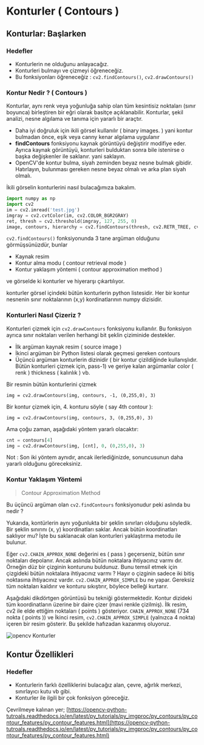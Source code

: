 # Konturler \( Contours \)

## Konturlar: Başlarken

### Hedefler

- Konturlerin ne olduğunu anlayacağız.
- Konturleri bulmayı ve çizmeyi öğreneceğiz.
- Bu fonksiyonları öğreneceğiz : `cv2.findContours()`, `cv2.drawContours()`

### Kontur Nedir ? \( Contours \)

Konturlar, aynı renk veya yoğunluğa sahip olan tüm kesintisiz noktaları \(sınır
boyunca\) birleştiren bir eğri olarak basitçe açıklanabilir. Konturlar, şekil analizi,
nesne algılama ve tanıma için yararlı bir araçtır.

- Daha iyi doğruluk için ikili görsel kullanılır \( binary images. \) yani kontur
  bulmadan önce, eşik veya canny kenar algılama uygulanır
- **findContours** fonksiyonu kaynak görüntüyü değiştirir modifiye eder. Ayrıca kaynak
  görüntüyü, konturleri bulduktan sonra bile istenirse o başka değişkenler ile saklanır.
  yani saklayın.
- OpenCV'de kontur bulma, siyah zeminden beyaz nesne bulmak gibidir. Hatırlayın,
  bulunması gereken nesne beyaz olmalı ve arka plan siyah olmalı.

İkili görselin konturlerini nasıl bulacağımıza bakalım.

```python
import numpy as np
import cv2
im = cv2.imread('test.jpg')
imgray = cv2.cvtColor(im, cv2.COLOR_BGR2GRAY)
ret, thresh = cv2.threshold(imgray, 127, 255, 0)
image, contours, hierarchy = cv2.findContours(thresh, cv2.RETR_TREE, cv2.CHAIN_APPROX_SIMPLE)
```

`cv2.findContours()` fonksiyonunda 3 tane argüman olduğunu görmüşsünüzdür, bunlar

- Kaynak resim
- Kontur alma modu \( contour retrieval mode \)
- Kontur yaklaşım yöntemi \( contour approximation method \)

ve görselde ki konturler ve hiyerarşı çıkartılıyor.

konturler görsel içindeki bütün konturlerin python listesidir. Her bir kontur nesnenin
sınır noktalarının \(x,y\) kordinatlarının numpy dizisidir.

### Konturleri Nasıl Çizeriz ?

Konturleri çizmek için `cv2.drawContours` fonksiyonu kullanılır. Bu fonksiyon ayrıca
sınır noktaları verilen herhangi bit şeklin çiziminide destekler.

- İlk argüman kaynak resim \( source image \)
- İkinci argüman bir Python listesi olarak geçmesi gereken contours
- Üçüncü argüman konturlerin dizinidir \( bir kontur çizildiğinde kullanışlıdır. Bütün
  konturleri çizmek için, pass-1\) ve geriye kalan argümanlar color \( renk \) thickness
  \( kalınlık \) vb.

Bir resmin bütün konturlerini çizmek

`img = cv2.drawContours(img, contours, -1, (0,255,0), 3)`

Bir kontur çizmek için, 4. konturu söyle \( say 4th contour \):

`img = cv2.drawContours(img, contours, 3, (0,255,0), 3)`

Ama çoğu zaman, aşağıdaki yöntem yararlı olacaktır:

```python
cnt = contours[4]
img = cv2.drawContours(img, [cnt], 0, (0,255,0), 3)
```

Not : Son iki yöntem aynıdır, ancak ilerlediğinizde, sonuncusunun daha yararlı olduğunu
göreceksiniz.

### Kontur Yaklaşım Yöntemi

> Contour Approximation Method

Bu üçüncü argüman olan `cv2.findContours` fonksiyonudur peki aslında bu nedir ?

Yukarıda, kontürlerin aynı yoğunlukta bir şeklin sınırları olduğunu söyledik. Bir şeklin
sınırını \(x, y\) koordinatları saklar. Ancak bütün koordinatları saklıyor mu? İşte bu
saklanacak olan konturleri yaklaştırma metodu ile bulunur.

Eğer `cv2.CHAIN_APPROX_NONE` değerini es \( pass \) geçerseniz, bütün sınır noktaları
depolanır. Ancak aslında bütün noktalara ihtiyacınız varmı dır. Örneğin düz bir çizginin
konturunu buldunuz. Bunu temsil etmek için çizgideki bütün noktalara ihtiyacınız varmı ?
Hayır o çizginin sadece iki bitiş noktasına ihtiyacınız vardır.
`cv2.CHAIN_APPROX_SIMPLE` bu ne yapar. Gereksiz tüm noktaları kaldırır ve konturu
sıkıştırır, böylece belleği kurtarır.

Aşağıdaki dikdörtgen görüntüsü bu tekniği göstermektedir. Kontur dizideki tüm
koordinatların üzerine bir daire çizer \(mavi renkle çizilmiş\). İlk resim, cv2 ile elde
ettiğim noktaları \( points \) gösteriyor. `CHAIN_APPROX_NONE` \(734 nokta \( points
\)\) ve İkinci resim, `cv2.CHAIN_APPROX_SIMPLE` \(yalnızca 4 nokta\) içeren bir resim
gösterir. Bu şekilde hafızadan kazanmış oluyoruz.

![opencv Konturler](https://www.coogger.com/media/images/konturler.jpg?style=center)

## Kontur Özellikleri

### Hedefler

- Konturlerin farklı özelliklerini bulacağız alan, çevre, ağırlık merkezi, sınırlayıcı
  kutu vb gibi.
- Konturler ile ilgili bir çok fonksiyon göreceğiz.

Çevrilmeye kalınan yer;
[https://opencv-python-tutroals.readthedocs.io/en/latest/py_tutorials/py_imgproc/py_contours/py_contour_features/py_contour_features.html](https://opencv-python-tutroals.readthedocs.io/en/latest/py_tutorials/py_imgproc/py_contours/py_contour_features/py_contour_features.html)
